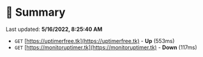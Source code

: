# 📖 Summary
Last updated: **5/16/2022, 8:25:40 AM**

- `GET` [https://uptimerfree.tk](https://uptimerfree.tk) - **Up** (553ms)
- `GET` [https://monitoruptimer.tk](https://monitoruptimer.tk) - **Down** (117ms)

